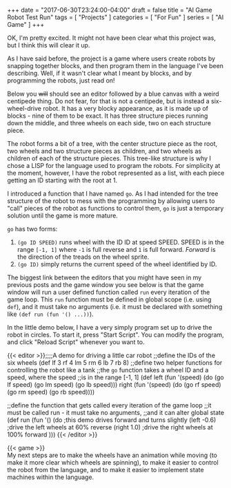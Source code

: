 +++
date = "2017-06-30T23:24:00-04:00"
draft = false
title = "AI Game Robot Test Run"
tags = [ "Projects" ]
categories = [ "For Fun" ]
series = [ "AI Game" ]
+++

OK, I'm pretty excited. It might not have been clear what this project was,
but I think this will clear it up.
<!--more-->
As I have said before, the project is a game where users create robots
by snapping together blocks, and then program them in the language I've been
describing. Well, if it wasn't clear what I meant by blocks, and by programming
the robots, just read on!

Below you <s>will</s> should see an editor followed by a blue canvas with
a weird centipede thing. Do not fear, for that is not a centipede, but
is instead a six-wheel-drive robot. It has a very blocky appearance, as it
is made up of blocks - nine of them to be exact.
It has three structure pieces running
down the middle, and three wheels on each side, two on each structure piece.

The robot forms a bit of a tree, with the center structure piece as the root,
two wheels and two structure pieces as children, and two wheels as children
of each of the structure pieces. This tree-like structure is why I chose 
a LISP for the language used to program the robots.
For simplicity at the moment, however, I
have the robot represented as a list, with each piece getting an ID starting
with the root at 1.

I introduced a function that I have named `go`. As I had intended for the
tree structure of the robot to mess with the programming by allowing users
to "call" pieces of the robot as functions to control them, `go` is just a
temporary solution until the game is more mature.

`go` has two forms:   

1. `(go ID SPEED)` runs wheel with the ID ID at speed SPEED. SPEED is in the range `[-1, 1]` where `-1` is full reverse and `1` is full forward. *Forward* is the direction of the treads on the wheel sprite.  
2. `(go ID)` simply returns the current speed of the wheel identified by ID.  


The biggest link between the editors that you might have seen in my previous
posts and the game window you see below is that the game window will run
a user defined function called `run` every iteration of the game loop.
This `run` function must be defined in global scope (i.e. using `def`),
and it must take no arguments (i.e. it must be declared with something like
`(def run (fun '() ...))`).

In the little demo below, I have a very simply program set up to drive the
robot in circles. To start it, press "Start Script". You can modify the program,
and click "Reload Script" whenever you want to.

{{< editor >}};;;;A demo for driving a little car robot
;;define the IDs of the six wheels
(def lf 3 rf 4 lm 5 rm 6 lb 7 rb 8)
;;define two helper functions for controlling the robot like a tank
;;the `go` function takes a wheel ID and a speed, where the speed
;;is in the range [-1, 1]
(def left  (fun '(speed) (do (go lf speed) (go lm speed) (go lb speed)))
     right (fun '(speed) (do (go rf speed) (go rm speed) (go rb speed))))

;;define the function that gets called every iteration of the game loop
;;it must be called run - it must take no arguments,
;;and it can alter global state
(def run (fun '() (do   ;this demo drives forward and turns slightly
  (left -0.6)           ;drive the left wheels at 60% reverse
  (right 1.0)           ;drive the right wheels at 100% forward
)))
{{< /editor >}}

{{< game >}}
<br> 
My next steps are to make the wheels have an animation while moving (to make it
more clear which wheels are spinning), to make it easier
to control the robot from the language, and to make it easier to implement
state machines within the language.
